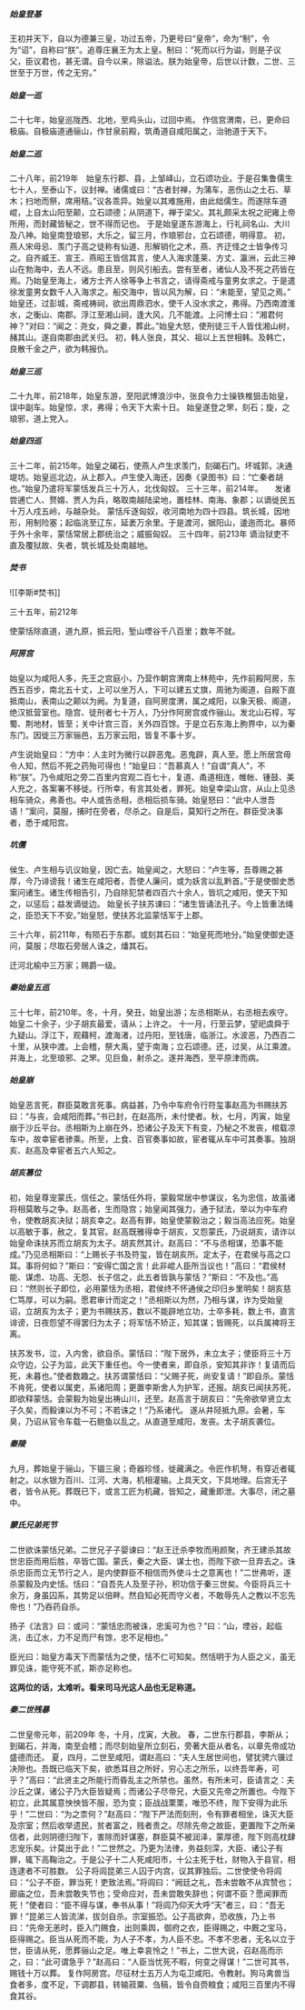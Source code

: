 ##### 始皇登基
王初并天下，自以为德兼三皇，功过五帝，乃更号曰“皇帝”，命为“制”，令为“诏”，自称曰“朕”。追尊庄襄王为太上皇。制曰：“死而以行为谥，则是子议父，臣议君也，甚无谓。自今以来，除谥法。朕为始皇帝，后世以计数，二世、三世至于万世，传之无穷。”　　

##### 始皇一巡
二十七年，始皇巡陇西、北地，至鸡头山，过回中焉。
作信宫渭南，已，更命曰极庙。自极庙道通骊山，作甘泉前殿，筑甬道自咸阳属之，治驰道于天下。
##### 始皇二巡
二十八年，前219年　始皇东行郡、县，上邹峄山，立石颂功业。于是召集鲁儒生七十人，至泰山下，议封禅。诸儒或曰：“古者封禅，为蒲车，恶伤山之土石、草木；扫地而祭，席用秸。”议各乖异。始皇以其难施用，由此绌儒生。而遂除车道崐，上自太山阳至颠，立石颂德；从阴道下，禅于梁父。其礼颇采太祝之祀雍上帝所用，而封藏皆秘之，世不得而记也。
于是始皇遂东游海上，行礼祠名山、大川及八神。始皇南登琅邪，大乐之，留三月，作琅邪台，立石颂德，明得意。
初，燕人宋毋忌、羡门子高之徒称有仙道、形解销化之术，燕、齐迂怪之士皆争传习之。自齐威王、宣王、燕昭王皆信其言，使人入海求蓬莱、方丈、瀛洲，云此三神山在勃海中，去人不远。患且至，则风引船去。尝有至者，诸仙人及不死之药皆在焉。乃始皇至海上，诸方士齐人徐等争上书言之，请得斋戒与童男女求之。于是遣徐发童男女数千人入海求之。船交海中，皆以风为解，曰：“未能至，望见之焉。”
始皇还，过彭城，斋戒祷祠，欲出周鼎泗水，使千人没水求之，弗得。乃西南渡淮水，之衡山、南郡。浮江至湘山祠，逢大风，几不能渡。上问博士曰：“湘君何神？”对曰：“闻之：尧女，舜之妻，葬此。”始皇大怒，使刑徒三千人皆伐湘山树，赭其山。遂自南郡由武关归。
初，韩人张良，其父、祖以上五世相韩。及韩亡，良散千金之产，欲为韩报仇。
##### 始皇三巡
二十九年，前218年，始皇东游，至阳武博浪沙中，张良令力士操铁椎狙击始皇，误中副车。始皇惊，求，弗得；令天下大索十日。
始皇遂登之罘，刻石；旋，之琅邪，道上党入。
##### 始皇四巡
三十二年，前215年。始皇之碣石，使燕人卢生求羡门，刻碣石门。坏城郭，决通堤坊。始皇巡北边，从上郡入。卢生使入海还，因奏《录图书》曰：“亡秦者胡也。”始皇乃遣将军蒙恬发兵三十万人，北伐匈奴。
三十三年，前214年。　　发诸尝逋亡人、赘婿、贾人为兵，略取南越陆梁地，置桂林、南海、象郡；以谪徙民五十万人戍五岭，与越杂处。
蒙恬斥逐匈奴，收河南地为四十四县。筑长城，因地形，用制险塞；起临洮至辽东，延袤万余里。于是渡河，据阳山，逶迤而北。暴师于外十余年，蒙恬常居上郡统治之；威振匈奴。
三十四年，前213年
谪治狱吏不直及覆狱故、失者，筑长城及处南越地。

##### 焚书
![[李斯#焚书]]

三十五年，前212年

使蒙恬除直道，道九原，抵云阳，堑山堙谷千八百里；数年不就。

##### 阿房宫　
始皇以为咸阳人多，先王之宫庭小，乃营作朝宫渭南上林苑中，先作前殿阿房，东西五百步，南北五十丈，上可以坐万人，下可以建五丈旗，周驰为阁道，自殿下直抵南山，表南山之颠以为阙。为复道，自阿房度渭，属之咸阳，以象天极、阁道，绝汉抵营室也。隐宫、徒刑者七十万人，乃分作阿房宫或作骊山。发北山石椁，写蜀、荆地材，皆至；关中计宫三百，关外四百馀。于是立石东海上朐界中，以为秦东门。因徙三万家骊邑，五万家云阳，皆复不事十岁。

卢生说始皇曰：“方中：人主时为微行以辟恶鬼。恶鬼辟，真人至。愿上所居宫毋令人知，然后不死之药殆可得也！”始皇曰：“吾慕真人！”自谓“真人”，不称“朕”。乃令咸阳之旁二百里内宫观二百七十，复道、甬道相连，帷帐、锺鼓、美人充之，各案署不移徙。行所幸，有言其处者，罪死。始皇幸梁山宫，从山上见丞相车骑众，弗善也。中人或告丞相，丞相后损车骑。始皇怒曰：“此中人泄吾语！”案问，莫服，捕时在旁者，尽杀之。自是后，莫知行之所在。群臣受决事者，悉于咸阳宫。

##### 坑儒
侯生、卢生相与讥议始皇，因亡去。始皇闻之，大怒曰：“卢生等，吾尊赐之甚厚，今乃诽谤我！诸生在咸阳者，吾使人廉问，或为妖言以乱黔首。”于是使御史悉案问诸生。诸生传相告引，乃自除犯禁者四百六十余人，皆坑之咸阳，使天下知之，以惩后；益发谪徙边。
始皇长子扶苏谏曰：“诸生皆诵法孔子。今上皆重法绳之，臣恐天下不安。”始皇怒，使扶苏北监蒙恬军于上郡。

三十六年，前211年，有陨石于东郡。或刻其石曰：“始皇死而地分。”始皇使御史逐问，莫服；尽取石旁居人诛之，燔其石。

迁河北榆中三万家；赐爵一级。

##### 秦始皇五巡
三十七年，前210年。冬，十月，癸丑，始皇出游；左丞相斯从，右丞相去疾守。始皇二十余子，少子胡亥最爱，请从；上许之。
十一月，行至云梦，望祀虞舜于九疑山。浮江下，观藉柯，渡海渚，过丹阳，至钱唐，临浙江。水波恶，乃西百二十里，从狭中渡。上会稽，祭大禹，望于南海；立石颂德。还，过吴，从江乘渡。并海上，北至琅邪、之罘。见巨鱼，射杀之。遂并海西，至平原津而病。

##### 始皇崩
始皇恶言死，群臣莫敢言死事。病益甚，乃令中车府令行符玺事赵高为书赐扶苏曰：“与丧，会咸阳而葬。”书已封，在赵高所，未付使者。秋，七月，丙寅，始皇崩于沙丘平台。丞相斯为上崩在外，恐诸公子及天下有变，乃秘之不发丧，棺载凉车中，故幸宦者骖乘。所至，上食、百官奏事如故，宦者辄从车中可其奏事。独胡亥、赵高及幸宦者五六人知之。
##### 胡亥篡位
初，始皇尊宠蒙氏，信任之。蒙恬任外将，蒙毅常居中参谋议，名为忠信，故虽诸将相莫敢与之争。赵高者，生而隐宫；始皇闻其强力，通于狱法，举以为中车府令，使教胡亥决狱；胡亥幸之。赵高有罪，始皇使蒙毅治之；毅当高法应死。始皇以高敏于事，赦之，复其官。赵高既雅得幸于胡亥，又怨蒙氏，乃说胡亥，请诈以始皇命诛扶苏而立胡亥为太子。胡亥然其计。赵高曰：“不与丞相谋，恐事不能成。”乃见丞相斯曰：“上赐长子书及符玺，皆在胡亥所。定太子，在君侯与高之口耳。事将何如？”斯曰：“安得亡国之言！此非崐人臣所当议也！”高曰：“君侯材能、谋虑、功高、无怨、长子信之，此五者皆孰与蒙恬？”斯曰：“不及也。”高曰：“然则长子即位，必用蒙恬为丞相，君侯终不怀通侯之印归乡里明矣！胡亥慈仁笃厚，可以为嗣。愿君审计而定之！”丞相斯以为然，乃相与谋，诈为受始皇诏，立胡亥为太子；更为书赐扶苏，数以不能辟地立功，士卒多耗，数上书，直言诽谤，日夜怨望不得罢归为太子；将军恬不矫正，知其谋；皆赐死，以兵属裨将王离。

扶苏发书，泣，入内舍，欲自杀。蒙恬曰：“陛下居外，未立太子；使臣将三十万众守边，公子为监，此天下重任也。今一使者来，即自杀，安知其非诈！复请而后死，未暮也。”使者数趣之。扶苏谓蒙恬曰：“父赐子死，尚安复请！”即自杀。蒙恬不肯死，使者以属吏，系诸阳周；更置李斯舍人为护军，还报。胡亥已闻扶苏死，即欲释蒙恬。会蒙毅为始皇出祷山川，还至。赵高言于胡亥曰：“先帝欲举贤立太子久矣，而毅谏以为不可；不若诛之！”乃系诸代。
遂从井陉抵九原。会暑，车臭，乃诏从官令车载一石鲍鱼以乱之。从直道至咸阳，发丧。太子胡亥袭位。　　
##### 秦陵
九月，葬始皇于骊山，下锢三泉；奇器珍怪，徙藏满之。令匠作机弩，有穿近者辄射之。以水银为百川、江河、大海，机相灌输。上具天文，下具地理。后宫无子者，皆令从死。葬既已下，或言工匠为机藏，皆知之，藏重即泄。大事尽，闭之墓中。

##### 蒙氏兄弟死节
二世欲诛蒙恬兄弟。二世兄子子婴谏曰：“赵王迁杀李牧而用颜聚，齐王建杀其故世忠臣而用后胜，卒皆亡国。蒙氏，秦之大臣、谋士也，而陛下欲一旦弃去之。诛杀忠臣而立无节行之人，是内使群臣不相信而外使斗士之意离也！”二世弗听，遂杀蒙毅及内史恬。恬曰：“自吾先人及至子孙，积功信于秦三世矣。今臣将兵三十余万，身虽囚系，其势足以倍畔。然自知必死而守义者，不敢辱先人之教以不忘先帝也！”乃吞药自杀。

扬子《法言》曰：或问：“蒙恬忠而被诛，忠奚可为也？”曰：“山，堙谷，起临洮，击辽水，力不足而尸有馀，忠不足相也。”

臣光曰：始皇方毒天下而蒙恬为之使，恬不仁可知矣。然恬明于为人臣之义，虽无罪见诛，能守死不贰，斯亦足称也。

**这两位的话，太难听。看来司马光这人品也无足称道。**　　

##### 秦二世残暴
二世皇帝元年，前209年
冬，十月，戊寅，大赦。
春，二世东行郡县，李斯从；到碣石，并海，南至会稽；而尽刻始皇所立刻石，旁著大臣从者名，以章先帝成功盛德而还。
夏，四月，二世至咸阳，谓赵高曰：“夫人生居世间也，譬犹骋六骥过决隙也。吾既已临天下矣，欲悉耳目之所好，穷心志之所乐，以终吾年寿，可乎？”高曰：“此贤主之所能行而昏乱主之所禁也。虽然，有所未可，臣请言之：夫沙丘之谋，诸公子乃大臣皆疑焉；而诸公子尽帝兄，大臣又先帝之所置也。今陛下初立，此其属意怏怏皆不服，恐为变；臣战战栗栗，唯恐不终，陛下安得为此乐乎！”二世曰：“为之柰何？”赵高曰：“陛下严法而刻刑，令有罪者相坐，诛灭大臣及宗室；然后收举遗民，贫者富之，贱者贵之。尽除先帝之故臣，更置陛下之所亲信者，此则阴德归陛下，害除而奸谋塞，群臣莫不被润泽，蒙厚德，陛下则高枕肆志宠乐矣。计莫出于此！”二世然之。乃更为法律，务益刻深，大臣、诸公子有罪，辄下高鞠治之。于是公子十二人死咸阳市，十公主死于杜，财物入于县官，相连逮者不可胜数。
公子将闾昆弟三人囚于内宫，议其罪独后。二世使使令将闾曰：“公子不臣，罪当死！吏致法焉。”将闾曰：“阙廷之礼，吾未尝敢不从宾赞也；廊庙之位，吾未尝敢失节也；受命应对，吾未尝敢失辞也；何谓不臣？愿闻罪而死！”使者曰：“臣不得与谋，奉书从事！”将闾乃仰天大呼“天”者三，曰：“吾无罪！”昆弟三人皆流涕，拔剑自杀。宗室振恐。公子高欲奔，恐收族，乃上书曰：“先帝无恙时，臣入门赐食，出则乘舆，御府之衣，臣得赐之，中厩之宝马，臣得赐之。臣当从死而不能，为人子不孝，为人臣不忠。不孝不忠者，无名以立于世，臣请从死，愿葬骊山之足。唯上幸哀怜之！”书上，二世大说，召赵高而示之，曰：“此可谓急乎？”赵高曰：“人臣当忧死不暇，何变之得谋！”二世可其书，赐钱十万以葬。
复作阿房宫。尽征材士五万人为屯卫咸阳。令教射。狗马禽兽当食者多，度不足，下调郡县，转输菽粟、刍稿，皆令自赍粮食；咸阳三百里内不得食其谷。